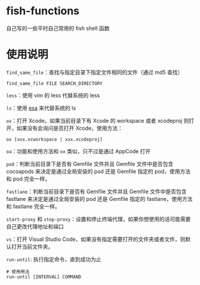 # fish-functions
自己写的一些平时自己常用的 fish shell 函数

# 使用说明

`find_same_file`：查找与指定目录下指定文件相同的文件（通过 md5 查找）

```fish
find_same_file FILE SEARCH_DIRECTORY
```

`less`：使用 vim 的 less 代替系统的 less

`ls`：使用 [exa](https://github.com/ogham/exa) 来代替系统的 ls

`ox`：打开 Xcode，如果当前目录下有 Xcode 的 workspace 或者 xcodeproj 则打开，如果没有会询问是否打开 Xcode，使用方法：

```fish
ox [xxx.xcworkspace | xxx.xcodeproj]
```

`oa`：功能和使用方法和 `ox` 类似，只不过是通过 AppCode 打开

`pod`：判断当前目录下是否有 Gemfile 文件并且 Gemfile 文件中是否包含 cocoapods 来决定是通过全局安装的 pod 还是 Gemfile 指定的 pod，使用方法和 pod 完全一样。

`fastlane`：判断当前目录下是否有 Gemfile 文件并且 Gemfile 文件中是否包含 fastlane 来决定是通过全局安装的 pod 还是 Gemfile 指定的 fastlane，使用方法和 fastlane 完全一样。

`start-proxy` 和 `stop-proxy`：设置和停止终端代理，如果你想使用的话可能需要自己更改代理地址和端口

`vs`：打开 Visual Studio Code，如果没有指定需要打开的文件夹或者文件，则默认打开当前文件夹。

`run-until`: 执行指定命令，直到成功为止

```fish
# 使用用法
run-until [INTERVAL] COMMAND
```


